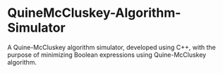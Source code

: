 # QuineMcCluskey-Algorithm-Simulator
A Quine-McCluskey algorithm simulator, developed using C++, with the purpose of minimizing Boolean expressions using Quine-McCluskey algorithm.
